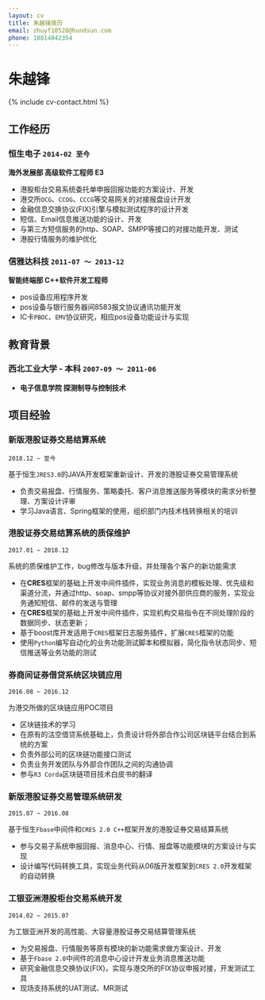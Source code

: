```yaml
---
layout: cv
title: 朱越锋简历
email: zhuyf10528@hundsun.com
phone: 18814842354
---
```

# 朱越锋

<!--
include contact information from the front matter
Supported arguments:
    - homepage: url, text
    - phone
    - email
-->
{% include cv-contact.html %}

## 工作经历

### **恒生电子** `2014-02 至今`

**海外发展部 高级软件工程师 E3** 

- 港股柜台交易系统委托单申报回报功能的方案设计、开发 
- 港交所`OCG`、`CCOG`、`CCCG`等交易网关的对接报盘设计开发 
- 金融信息交换协议(FIX)引擎与模拟测试程序的设计开发 
- 短信、Email信息推送功能的设计、开发
- 与第三方短信服务的http、SOAP、SMPP等接口的对接功能开发、测试
- 港股行情服务的维护优化


### **信雅达科技** `2011-07 ～ 2013-12`

**智能终端部 C++软件开发工程师**

- pos设备应用程序开发 
- pos设备与银行服务器间8583报文协议通讯功能开发 
- IC卡`PBOC`、`EMV`协议研究，相应pos设备功能设计与实现

## 教育背景

### **西北工业大学 - 本科** `2007-09 ～ 2011-06`

- **电子信息学院 探测制导与控制技术**


## 项目经验

### 新版港股证券交易结算系统
```
2018.12 ~ 至今
```
基于恒生`JRES3.0`的JAVA开发框架重新设计、开发的港股证券交易管理系统

- 负责交易报盘、行情服务、策略委托、客户消息推送服务等模块的需求分析整理、方案设计评审
- 学习Java语言、Spring框架的使用，组织部门内技术栈转换相关的培训


### 港股证券交易结算系统的质保维护
```
2017.01 ~ 2018.12
```
系统的质保维护工作，bug修改与版本升级，并处理各个客户的新功能需求

- 在**CRES**框架的基础上开发中间件插件，实现业务消息的模板处理、优先级和渠道分流，并通过http、soap、smpp等协议对接外部供应商的服务，实现业务通知短信、邮件的发送与管理
- 在**CRES**框架的基础上开发中间件插件，实现机构交易指令在不同处理阶段的数据同步、状态更新；
- 基于boost库开发适用于`CRES`框架日志服务插件，扩展`CRES`框架的功能
- 使用`Python`编写自动化的业务功能测试脚本和模拟器，简化指令状态同步、短信推送等业务功能的测试


### 券商间证券借贷系统区块链应用
```
2016.08 ~ 2016.12 
```
为港交所做的区块链应用POC项目

- 区块链技术的学习
- 在原有的沽空借贷系统基础上，负责设计将外部合作公司区块链平台结合到系统的方案 
- 负责外部公司的区块链功能接口测试 
- 负责业务开发团队与外部合作团队之间的沟通协调
- 参与`R3 Corda`区块链项目技术白皮书的翻译


### 新版港股证券交易管理系统研发
```
2015.07 ~ 2016.08
```
基于恒生`Fbase`中间件和`CRES 2.0 C++`框架开发的港股证券交易结算系统

- 参与交易子系统申报回报、消息中心、行情、报盘等功能模块的方案设计与实现
- 设计编写代码转换工具，实现业务代码从06版开发框架到`CRES 2.0`开发框架的自动转换


### 工银亚洲港股柜台交易系统开发
```
2014.02 ~ 2015.07
```
为工银亚洲开发的高性能、大容量港股证券交易结算管理系统

- 为交易报盘、行情服务等原有模块的新功能需求做方案设计、开发
- 基于`Fbase 2.0`中间件的消息中心设计开发业务消息推送功能
- 研究金融信息交换协议(FIX)，实现与港交所的FIX协议申报对接，开发测试工具
- 现场支持系统的UAT测试、MR测试

<!-- ### Footer

Last updated: May 2013 -->
